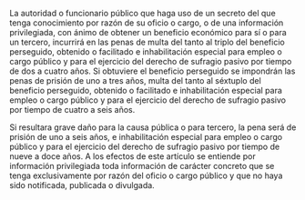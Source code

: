 La autoridad o funcionario público que haga uso de un secreto del que tenga conocimiento por razón de su oficio o cargo, o de una información privilegiada, con ánimo de obtener un beneficio económico para sí o para un tercero, incurrirá en las penas de multa del tanto al triplo del beneficio perseguido, obtenido o facilitado e inhabilitación especial para empleo o cargo público y para el ejercicio del derecho de sufragio pasivo por tiempo de dos a cuatro años. Si obtuviere el beneficio perseguido se impondrán las penas de prisión de uno a tres años, multa del tanto al séxtuplo del beneficio perseguido, obtenido o facilitado e inhabilitación especial para empleo o cargo público y para el ejercicio del derecho de sufragio pasivo por tiempo de cuatro a seis años.

Si resultara grave daño para la causa pública o para tercero, la pena será de prisión de uno a seis años, e inhabilitación especial para empleo o cargo público y para el ejercicio del derecho de sufragio pasivo por tiempo de nueve a doce años. A los efectos de este artículo se entiende por información privilegiada toda información de carácter concreto que se tenga exclusivamente por razón del oficio o cargo público y que no haya sido notificada, publicada o divulgada.